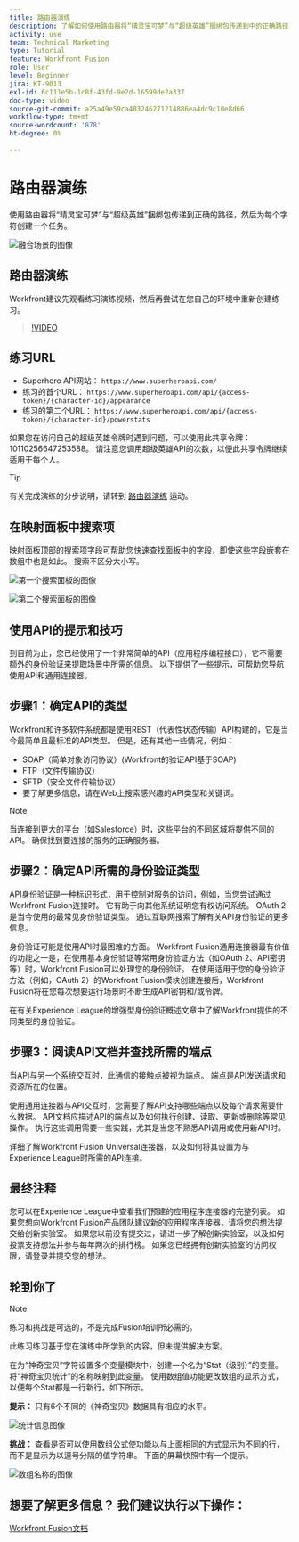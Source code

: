 ```yaml
---
title: 路由器演练
description: 了解如何使用路由器将“精灵宝可梦”与“超级英雄”捆绑包传递到中的正确路径 [!DNL Adobe Workfront Fusion].
activity: use
team: Technical Marketing
type: Tutorial
feature: Workfront Fusion
role: User
level: Beginner
jira: KT-9013
exl-id: 6c111e5b-1c8f-43fd-9e2d-16599de2a337
doc-type: video
source-git-commit: a25a49e59ca483246271214886ea4dc9c10e8d66
workflow-type: tm+mt
source-wordcount: '878'
ht-degree: 0%

---
```


# 路由器演练

使用路由器将“精灵宝可梦”与“超级英雄”捆绑包传递到正确的路径，然后为每个字符创建一个任务。

![融合场景的图像](assets/universal-connectors-and-routing-2.png)

## 路由器演练

Workfront建议先观看练习演练视频，然后再尝试在您自己的环境中重新创建练习。

>[!VIDEO](https://video.tv.adobe.com/v/335272/?quality=12&learn=on)

## 练习URL

* Superhero API网站： `https://www.superheroapi.com/`
* 练习的首个URL： `https://www.superheroapi.com/api/{access-token}/{character-id}/appearance`
* 练习的第二个URL： `https://www.superheroapi.com/api/{access-token}/{character-id}/powerstats`

如果您在访问自己的超级英雄令牌时遇到问题，可以使用此共享令牌：10110256647253588。 请注意您调用超级英雄API的次数，以便此共享令牌继续适用于每个人。

>[!TIP]
>
>有关完成演练的分步说明，请转到 [路由器演练](https://experienceleague.adobe.com/docs/workfront-learn/tutorials-workfront/fusion/exercises/routers.html?lang=en) 运动。


## 在映射面板中搜索项

映射面板顶部的搜索项字段可帮助您快速查找面板中的字段，即使这些字段嵌套在数组中也是如此。 搜索不区分大小写。

![第一个搜索面板的图像](assets/universal-connectors-and-routing-3.png)

![第二个搜索面板的图像](assets/universal-connectors-and-routing-4.png)

## 使用API的提示和技巧

到目前为止，您已经使用了一个非常简单的API（应用程序编程接口），它不需要额外的身份验证来提取场景中所需的信息。 以下提供了一些提示，可帮助您导航使用API和通用连接器。

## 步骤1：确定API的类型

Workfront和许多软件系统都是使用REST（代表性状态传输）API构建的，它是当今最简单且最标准的API类型。 但是，还有其他一些情况，例如：

* SOAP（简单对象访问协议）(Workfront的验证API基于SOAP)
* FTP（文件传输协议）
* SFTP（安全文件传输协议）
* 要了解更多信息，请在Web上搜索感兴趣的API类型和关键词。

>[!NOTE]
>
>当连接到更大的平台（如Salesforce）时，这些平台的不同区域将提供不同的API。 确保找到要连接的服务的正确服务器。

## 步骤2：确定API所需的身份验证类型

API身份验证是一种标识形式，用于控制对服务的访问，例如，当您尝试通过Workfront Fusion连接时。 它有助于向其他系统证明您有权访问系统。 OAuth 2是当今使用的最常见身份验证类型。 通过互联网搜索了解有关API身份验证的更多信息。

身份验证可能是使用API时最困难的方面。 Workfront Fusion通用连接器最有价值的功能之一是，在使用基本身份验证等常用身份验证方法（如OAuth 2、API密钥等）时，Workfront Fusion可以处理您的身份验证。 在使用适用于您的身份验证方法（例如，OAuth 2）的Workfront Fusion模块创建连接后，Workfront Fusion将在您每次想要运行场景时不断生成API密钥和/或令牌。

在有关Experience League的增强型身份验证概述文章中了解Workfront提供的不同类型的身份验证。

## 步骤3：阅读API文档并查找所需的端点

当API与另一个系统交互时，此通信的接触点被视为端点。 端点是API发送请求和资源所在的位置。

使用通用连接器与API交互时，您需要了解API支持哪些端点以及每个请求需要什么数据。 API文档应描述API的端点以及如何执行创建、读取、更新或删除等常见操作。 执行这些调用需要一些实践，尤其是当您不熟悉API调用或使用新API时。

详细了解Workfront Fusion Universal连接器，以及如何将其设置为与Experience League时所需的API连接。

## 最终注释

您可以在Experience League中查看我们预建的应用程序连接器的完整列表。 如果您想向Workfront Fusion产品团队建议新的应用程序连接器，请将您的想法提交给创新实验室。 如果您以前没有提交过，请进一步了解创新实验室，以及如何投票支持想法并参与每年两次的排行榜。 如果您已经拥有创新实验室的访问权限，请登录并提交您的想法。

## 轮到你了

>[!NOTE]
>
>练习和挑战是可选的，不是完成Fusion培训所必需的。

此练习练习基于您在演练中所学到的内容，但未提供解决方案。

在为“神奇宝贝”字符设置多个变量模块中，创建一个名为“Stat（级别）”的变量。 将“神奇宝贝统计”的名称映射到此变量。 使用数组值功能更改数组的显示方式，以便每个Stat都是一行新行，如下所示。

**提示：** 只有6个不同的《神奇宝贝》数据具有相应的水平。

![统计信息图像](assets/universal-connectors-and-routing-5.png)

**挑战：** 查看是否可以使用数组公式使功能以与上面相同的方式显示为不同的行，而不是显示为以逗号分隔的值字符串。 下面的屏幕快照中有一个提示。

![数组名称的图像](assets/universal-connectors-and-routing-6.png)

## 想要了解更多信息？ 我们建议执行以下操作：

[Workfront Fusion文档](https://experienceleague.adobe.com/docs/workfront/using/adobe-workfront-fusion/workfront-fusion-2.html?lang=en)
